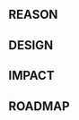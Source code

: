 ## REASON
<!--Why do you need this feature or what is the enhancement?-->

## DESIGN
<!--A concise description (design) of the enhancement.--->

## IMPACT
<!--Will the enhancement change existing APIs or add something new?-->

## ROADMAP
<!-- What is the path and timeline? -->
<!-- Are there any existing blockers? Mention the issue. -->
